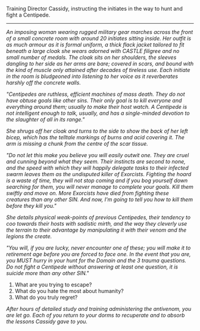 Training Director Cassidy, instructing the initiates in the way to hunt and fight a Centipede.

---

_An imposing woman wearing rugged military gear marches across the front of a small concrete room with around 20 initiates sitting inside. Her outfit is as much armour as it is formal uniform, a thick flack jacket tailored to fit beneath a large cloak she wears adorned with CASTLE filigree and no small number of medals. The cloak sits on her shoulders, the sleeves dangling to her side as her arms are bare; covered in scars, and bound with the kind of muscle only attained after decades of tireless use. Each initiate in the room is bludgeoned into listening to her voice as it reverberates harshly off the concrete walls._

_"Centipedes are ruthless, efficient machines of mass death. They do not have obtuse goals like other sins. Their only goal is to kill everyone and everything around them; usually to make their host watch. A Centipede is not intelligent enough to talk, usually, and has a single-minded devotion to the slaughter of all in its range."_

_She shrugs off her cloak and turns to the side to show the back of her left bicep, which has the telltale markings of burns and acid covering it. The arm is missing a chunk from the centre of the scar tissue._

_"Do not let this make you believe you will easily outwit one. They are cruel and cunning beyond what they seem. Their instincts are second to none, and the speed with which they will happily delegate tasks to their infected swarm leaves them as the undisputed killer of Exorcists. Fighting the hoard is a waste of time, they will not stop coming and if you bog yourself down searching for them, you will never manage to complete your goals. Kill them swiftly and move on. More Exorcists have died from fighting these creatures than any other SIN. And now, I'm going to tell you how to kill them before they kill you."_

_She details physical weak-points of previous Centipedes, their tendency to coo towards their hosts with sadistic mirth, and the way they cleverly use the terrain to their advantage by manipulating it with their venom and the legions the create._

_"You will, if you are lucky, never encounter one of these; you will make it to retirement age before you are forced to face one. In the event that you are, you MUST hurry in your hunt for the Domain and the 3 trauma questions. Do not fight a Centipede without answering at least one question, it is suicide more than any other SIN."_

1. What are you trying to escape?
2. What do you hate the most about humanity?
3. What do you truly regret?

_After hours of detailed study and training administering the antivenom, you are let go. Each of you return to your dorms to recuperate and to absorb the lessons Cassidy gave to you._